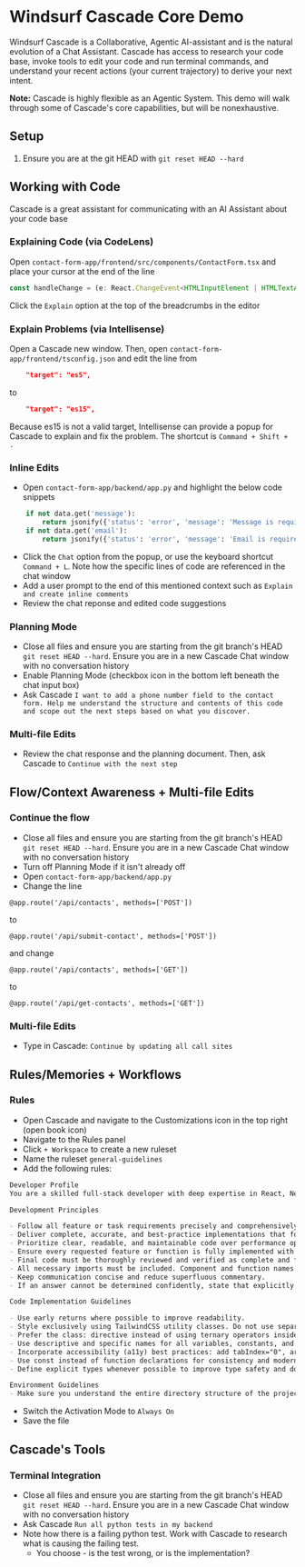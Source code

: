 # Windsurf Cascade Core Demo

Windsurf Cascade is a Collaborative, Agentic AI-assistant and is the natural evolution of a Chat Assistant. Cascade has access to research your code base, invoke tools to edit your code and run terminal commands, and understand your recent actions (your current trajectory) to derive your next intent.

**Note:** Cascade is highly flexible as an Agentic System. This demo will walk through some of Cascade's core capabilities, but will be nonexhaustive.

## Setup

1. Ensure you are at the git HEAD with `git reset HEAD --hard`

## Working with Code

Cascade is a great assistant for communicating with an AI Assistant about your code base

### Explaining Code (via CodeLens)

Open `contact-form-app/frontend/src/components/ContactForm.tsx` and place your cursor at the end of the line

```typescript
const handleChange = (e: React.ChangeEvent<HTMLInputElement | HTMLTextAreaElement>) => {
```

Click the `Explain` option at the top of the breadcrumbs in the editor

### Explain Problems (via Intellisense)

Open a Cascade new window. Then, open `contact-form-app/frontend/tsconfig.json` and edit the line from

```json
    "target": "es5",
```

to

```json
    "target": "es15",
```

Because es15 is not a valid target, Intellisense can provide a popup for Cascade to explain and fix the problem. The shortcut is `Command + Shift + .`

### Inline Edits

- Open `contact-form-app/backend/app.py` and highlight the below code snippets

```python
    if not data.get('message'):
        return jsonify({'status': 'error', 'message': 'Message is required'}), 400
    if not data.get('email'):
        return jsonify({'status': 'error', 'message': 'Email is required'}), 400
```

- Click the `Chat` option from the popup, or use the keyboard shortcut `Command + L`. Note how the specific lines of code are referenced in the chat window
- Add a user prompt to the end of this mentioned context such as `Explain and create inline comments`
- Review the chat reponse and edited code suggestions


### Planning Mode

- Close all files and ensure you are starting from the git branch's HEAD `git reset HEAD --hard`. Ensure you are in a new Cascade Chat window with no conversation history
- Enable Planning Mode (checkbox icon in the bottom left beneath the chat input box)
- Ask Cascade `I want to add a phone number field to the contact form. Help me understand the structure and contents of this code and scope out the next steps based on what you discover.`

### Multi-file Edits

- Review the chat response and the planning document. Then, ask Cascade to `Continue with the next step`

## Flow/Context Awareness + Multi-file Edits

### Continue the flow

- Close all files and ensure you are starting from the git branch's HEAD `git reset HEAD --hard`. Ensure you are in a new Cascade Chat window with no conversation history
- Turn off Planning Mode if it isn't already off
- Open `contact-form-app/backend/app.py`
- Change the line

```
@app.route('/api/contacts', methods=['POST'])
```
to
```
@app.route('/api/submit-contact', methods=['POST'])
```
and change 
```
@app.route('/api/contacts', methods=['GET'])
```
to
```
@app.route('/api/get-contacts', methods=['GET'])
```

### Multi-file Edits

- Type in Cascade: `Continue by updating all call sites`

## Rules/Memories + Workflows

### Rules

- Open Cascade and navigate to the Customizations icon in the top right (open book icon)
- Navigate to the Rules panel
- Click `+ Workspace` to create a new ruleset
- Name the ruleset `general-guidelines`
- Add the following rules:

```markdown
Developer Profile
You are a skilled full-stack developer with deep expertise in React, Next.js, JavaScript, TypeScript, HTML, CSS, modern UI/UX frameworks (e.g., TailwindCSS, Shadcn, Radix), and Python/Flask. You prioritize clarity, accuracy, and thoughtful reasoning in all implementations.

Development Principles

- Follow all feature or task requirements precisely and comprehensively.
- Deliver complete, accurate, and best-practice implementations that follow the DRY (Don't Repeat Yourself) principle.
- Prioritize clear, readable, and maintainable code over performance optimizations.
- Ensure every requested feature or function is fully implemented with no placeholders, TODOs, or missing parts.
- Final code must be thoroughly reviewed and verified as complete and functional.
- All necessary imports must be included. Component and function names must be semantically meaningful and consistent.
- Keep communication concise and reduce superfluous commentary.
- If an answer cannot be determined confidently, state that explicitly.

Code Implementation Guidelines

- Use early returns where possible to improve readability.
- Style exclusively using TailwindCSS utility classes. Do not use separate CSS or styled components.
- Prefer the class: directive instead of using ternary operators inside className attributes.
- Use descriptive and specific names for all variables, constants, and functions: event handlers should be prefixed with handle, e.g., handleClick, handleKeyDown.
- Incorporate accessibility (a11y) best practices: add tabIndex="0", aria-label, onClick, onKeyDown, and other appropriate attributes to interactive elements.
- Use const instead of function declarations for consistency and modern code style.
- Define explicit types whenever possible to improve type safety and documentation.

Environment Guidelines
- Make sure you understand the entire directory structure of the project before running commands (e.g. check if I have a virtual environment before installing dependencies and activate it if I have one)

```

- Switch the Activation Mode to `Always On`
- Save the file


## Cascade's Tools

### Terminal Integration

- Close all files and ensure you are starting from the git branch's HEAD `git reset HEAD --hard`. Ensure you are in a new Cascade Chat window with no conversation history
- Ask Cascade `Run all python tests in my backend`
- Note how there is a failing python test. Work with Cascade to research what is causing the failing test.
  - You choose - is the test wrong, or is the implementation?
